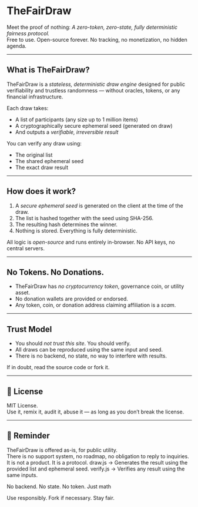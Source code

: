 # TheFairDraw

Meet the proof of nothing: *A zero-token, zero-state, fully deterministic fairness protocol.*  
Free to use. Open-source forever. No tracking, no monetization, no hidden agenda.

---

##  What is TheFairDraw?

TheFairDraw is a *stateless, deterministic draw engine* designed for public verifiability and trustless randomness — without oracles, tokens, or any financial infrastructure.

Each draw takes:
- A list of participants (any size up to 1 million items)
- A cryptographically secure ephemeral seed (generated on draw)
- And outputs a *verifiable, irreversible result*

You can verify any draw using:
- The original list
- The shared ephemeral seed
- The exact draw result

---

##  How does it work?

1. A *secure ephemeral seed* is generated on the client at the time of the draw.
2. The list is hashed together with the seed using SHA-256.
3. The resulting hash determines the winner.
4. Nothing is stored. Everything is fully deterministic.

All logic is *open-source* and runs entirely in-browser. No API keys, no central servers.

---

##  No Tokens. No Donations.

- TheFairDraw has *no cryptocurrency token*, governance coin, or utility asset.
- No donation wallets are provided or endorsed.  
- Any token, coin, or donation address claiming affiliation is a *scam*.

---

##  Trust Model

- You should *not trust this site*. You should verify.
- All draws can be reproduced using the same input and seed.
- There is no backend, no state, no way to interfere with results.

If in doubt, read the source code or fork it.

---

## 📜 License

MIT License.  
Use it, remix it, audit it, abuse it — as long as you don’t break the license.

---

## 🛑 Reminder

TheFairDraw is offered as-is, for public utility.  
There is no support system, no roadmap, no obligation to reply to inquiries.  
It is not a product. It is a protocol.
draw.js → Generates the result using the provided list and ephemeral seed.
verify.js → Verifies any result using the same inputs.

No backend. No state. No token. Just math

Use responsibly. Fork if necessary. Stay fair.
